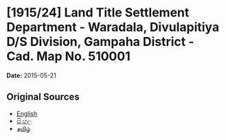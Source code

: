 # [1915/24] Land Title Settlement Department - Waradala, Divulapitiya D/S Division, Gampaha District - Cad. Map No. 510001

**Date:** 2015-05-21

## Original Sources

- [English](https://documents.gov.lk/view/extra-gazettes/2015/5/1915-24_E.pdf)
- [සිංහල](https://documents.gov.lk/view/extra-gazettes/2015/5/1915-24_S.pdf)
- [தமிழ்](https://documents.gov.lk/view/extra-gazettes/2015/5/1915-24_T.pdf)
